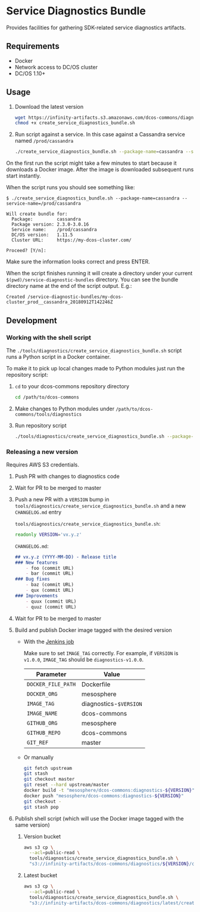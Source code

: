# Service Diagnostics Bundle

Provides facilities for gathering SDK-related service diagnostics artifacts.

## Requirements
- Docker
- Network access to DC/OS cluster
- DC/OS 1.10+

## Usage

1. Download the latest version

   ```bash
   wget https://infinity-artifacts.s3.amazonaws.com/dcos-commons/diagnostics/latest/create_service_diagnostics_bundle.sh
   chmod +x create_service_diagnostics_bundle.sh
   ```

1. Run script against a service. In this case against a Cassandra service named
   `/prod/cassandra`

   ```bash
   ./create_service_diagnostics_bundle.sh --package-name=cassandra --service-name=/prod/cassandra
   ```

On the first run the script might take a few minutes to start because it
downloads a Docker image. After the image is downloaded subsequent runs start
instantly.

When the script runs you should see something like:
```
$ ./create_service_diagnostics_bundle.sh --package-name=cassandra --service-name=/prod/cassandra

Will create bundle for:
  Package:         cassandra
  Package version: 2.3.0-3.0.16
  Service name:    /prod/cassandra
  DC/OS version:   1.11.5
  Cluster URL:     https://my-dcos-cluster.com/

Proceed? [Y/n]:
```

Make sure the information looks correct and press ENTER.

When the script finishes running it will create a directory under your current
`$(pwd)/service-diagnostic-bundles` directory. You can see the bundle directory
name at the end of the script output. E.g.:
```
Created /service-diagnostic-bundles/my-dcos-cluster_prod__cassandra_20180912T142246Z
```

## Development

### Working with the shell script
The `./tools/diagnostics/create_service_diagnostics_bundle.sh` script runs a
Python script in a Docker container.

To make it to pick up local changes made to Python modules just run the
repository script:

1. `cd` to your dcos-commons repository directory
   ```bash
   cd /path/to/dcos-commons
   ```

1. Make changes to Python modules under `/path/to/dcos-commons/tools/diagnostics`

1. Run repository script
   ```bash
   ./tools/diagnostics/create_service_diagnostics_bundle.sh --package-name=cassandra --service-name=/prod/cassandra
   ```

### Releasing a new version

Requires AWS S3 credentials.

1. Push PR with changes to diagnostics code

1. Wait for PR to be merged to master

1. Push a new PR with a `VERSION` bump in
   `tools/diagnostics/create_service_diagnostics_bundle.sh` and a new
   `CHANGELOG.md` entry

   `tools/diagnostics/create_service_diagnostics_bundle.sh`:
   ```bash
   readonly VERSION='vx.y.z'
   ```

   `CHANGELOG.md`:
   ```markdown
   ## vx.y.z (YYYY-MM-DD) - Release title
   ### New features
       - foo (commit URL)
       - bar (commit URL)
   ### Bug fixes
       - baz (commit URL)
       - qux (commit URL)
   ### Improvements
       - quux (commit URL)
       - quuz (commit URL)
   ```

1. Wait for PR to be merged to master

1. Build and publish Docker image tagged with the desired version

   - With the [Jenkins job](https://jenkins.mesosphere.com/service/jenkins/view/Infinity/job/infinity-tools/job/release-tools/job/build-docker-image)

     Make sure to set `IMAGE_TAG` correctly. For example, if `VERSION` is
     `v1.0.0`, `IMAGE_TAG` should be `diagnostics-v1.0.0`.

     | Parameter          | Value                  |
     | ------------------ | ---------------------- |
     | `DOCKER_FILE_PATH` | Dockerfile             |
     | `DOCKER_ORG`       | mesosphere             |
     | `IMAGE_TAG`        | diagnostics-`$VERSION` |
     | `IMAGE_NAME`       | dcos-commons           |
     | `GITHUB_ORG`       | mesosphere             |
     | `GITHUB_REPO`      | dcos-commons           |
     | `GIT_REF`          | master                 |

   - Or manually

     ```bash
     git fetch upstream
     git stash
     git checkout master
     git reset --hard upstream/master
     docker build -t "mesosphere/dcos-commons:diagnostics-${VERSION}" .
     docker push "mesosphere/dcos-commons:diagnostics-${VERSION}"
     git checkout -
     git stash pop
     ```

1. Publish shell script (which will use the Docker image tagged with the same version)

   1. Version bucket

      ```bash
      aws s3 cp \
        --acl=public-read \
        tools/diagnostics/create_service_diagnostics_bundle.sh \
        "s3://infinity-artifacts/dcos-commons/diagnostics/${VERSION}/create_service_diagnostics_bundle.sh"
      ```

   1. Latest bucket

      ```bash
      aws s3 cp \
        --acl=public-read \
        tools/diagnostics/create_service_diagnostics_bundle.sh \
        "s3://infinity-artifacts/dcos-commons/diagnostics/latest/create_service_diagnostics_bundle.sh"
      ```
